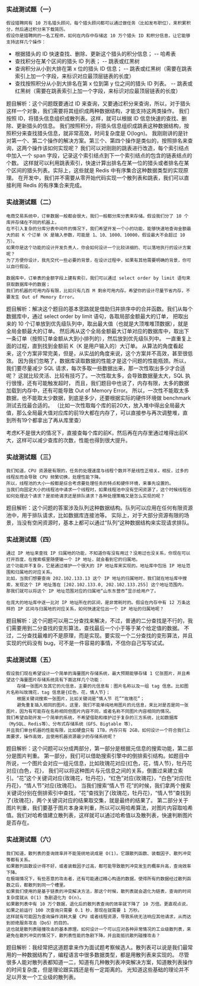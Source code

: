 
### 实战测试题（一）
    假设猎聘网有 10 万名猎头顾问，每个猎头顾问都可以通过做任务（比如发布职位），来积累积分，然后通过积分来下载简历。
    假设你是猎聘网的一名工程师，如何在内存中存储这 10 万个猎头 ID 和积分信息，让它能够支持这样几个操作：

   * 根据猎头的 ID 快速查找、删除、更新这个猎头的积分信息； -- 哈希表
   * 查找积分在某个区间的猎头 ID 列表；                 -- 跳表或红黑树
   * 查询积分从小到大排在第 x 位的猎头 ID 信息；         -- 跳表或红黑树（需要在跳表索引上加一个字段，来标识对应最顶层链表的长度）
   * 查找按照积分从小到大排名在第 x 位到第 y 位之间的猎头 ID 列表。   -- 跳表或红黑树（需要在跳表索引上加一个字段，来标识对应最顶层链表的长度）

题目解析：这个问题既要通过 ID 来查询，又要通过积分来查询，所以，对于猎头这样一个对象，我们需要将其组织成两种数据结构，才能支持这两类操作。
我们按照 ID，将猎头信息组织成散列表。这样，就可以根据 ID 信息快速的查找、删除、更新猎头的信息。
我们按照积分，将猎头信息组织成跳表这种数据结构，按照积分来查找猎头信息，就非常高效，时间复杂度是 O(logn)。
我刚刚讲的是针对第一个、第二个操作的解决方案。第三个、第四个操作是类似的，按照排名来查询，这两个操作该如何实现呢？
我们可以对刚刚的跳表进行改造，每个索引结点中加入一个 span 字段，记录这个索引结点到下一个索引结点的包含的链表结点的个数。
这样就可以利用跳表索引，快速计算出排名在某一位的猎头或者排名在某个区间的猎头列表。实际上，这些就是 Redis 中有序集合这种数据类型的实现原理。
在开发中，我们并不需要从零开始代码实现一个散列表和跳表，我们可以直接利用 Redis 的有序集合来完成。


### 实战测试题（二）
    电商交易系统中，订单数据一般都会很大，我们一般都分库分表来存储。假设我们分了 10 个库并存储在不同的机器上，
    在不引入复杂的分库分表中间件的情况下，我们希望开发一个小的功能，能够快速地查询金额最大的前 K 个订单（K 是输入参数，可能是 1、10、1000、10000，假设最大不会超过 10 万）。
    如果你是这个功能的设计开发负责人，你会如何设计一个比较详细的、可以落地执行的设计方案呢？
    为了方便你设计，我先交代一些必要的背景，在设计过程中，如果有其他需要明确的背景，你可以自行假设。

    数据库中，订单表的金额字段上建有索引，我们可以通过 select order by limit 语句来获取数据库中的数据；
    我们的机器的可用内存有限，比如只有几百 M 剩余可用内存。希望你的设计尽量节省内存，不要发生 Out of Memory Error。
    
题目解析：解决这个题目的基本思路就是借助归并排序中的合并函数。我们从每个数据库中，通过 select order by limit 语句，各取局部金额最大的订单，
把取出来的 10 个订单放到优先级队列中，取出最大值（也就是大顶堆堆顶数据），就是全局金额最大的订单。
然后再从这个全局金额最大订单对应的数据库中，取出下一条订单（按照订单金额从大到小排列的），然后放到优先级队列中。
一直重复上面的过程，直到找到金额前 K（K 是用户输入的）大订单。
从算法的角度看起来，这个方案非常完美，但是，从实战的角度来说，这个方案并不高效，甚至很低效。
因为我们忽略了，数据库读取数据的性能才是这个问题的性能瓶颈。所以，我们要尽量减少 SQL 请求，每次多取一些数据出来，那一次性取出多少才合适呢？
这就比较灵活、比较有技巧了。一次性取太多，会导致数据量太大，SQL 执行很慢，还有可能触发超时，
而且，我们题目中也说了，内存有限，太多的数据加载到内存中，还有可能导致 Out of Memory Error。
所以，一次性不能取太多数据，也不能取太少数据，到底是多少，还要根据实际的硬件环境做 benchmark 测试去找最合适的。
（比如一次性取每个库的前20大，放入堆中得出全局最大值，那么全局最大值对应库的前19大都在内存了，可以直接参与再次调整堆，直到所有19个都拿出了再从库里查）

考虑K不是很大的情况下，直接查每个库的前K，然后再在内存里通过堆得出前K大，这样可以减少查库的次数，性能也得到很大提升。


### 实战测试题（三）
    我们知道，CPU 资源是有限的，任务的处理速度与线程个数并不是线性正相关。相反，过多的线程反而会导致 CPU 频繁切换，处理性能下降。
    所以，线程池的大小一般都是综合考虑要处理任务的特点和硬件环境，来事先设置的。
    当我们向固定大小的线程池中请求一个线程时，如果线程池中没有空闲资源了，这个时候线程池如何处理这个请求？是拒绝请求还是排队请求？各种处理策略又是怎么实现的呢？
    
题目解析：这个问题的答案涉及队列这种数据结构。队列可以应用在任何有限资源池中，用于排队请求，比如数据库连接池等。
实际上，对于大部分资源有限的场景，当没有空闲资源时，基本上都可以通过“队列”这种数据结构来实现请求排队。

### 实战测试题（四）
    通过 IP 地址来查找 IP 归属地的功能，不知道你有没有用过？没用过也没关系，你现在可以打开百度，在搜索框里随便输一个 IP 地址，就会看到它的归属地。
    这个功能并不复杂，它是通过维护一个很大的 IP 地址库来实现的。地址库中包括 IP 地址范围和归属地的对应关系。
    比如，当我们想要查询 202.102.133.13 这个 IP 地址的归属地时，我们就在地址库中搜索，发现这个 IP 地址落在 [202.102.133.0, 202.102.133.255] 这个地址范围内，
    那我们就可以将这个 IP 地址范围对应的归属地“山东东营市”显示给用户了。
    
    在庞大的地址库中逐一比对 IP 地址所在的区间，是非常耗时的。假设在内存中有 12 万条这样的 IP 区间与归属地的对应关系，如何快速定位出一个 IP 地址的归属地呢？

题目解析：这个问题可以用二分查找来解决，不过，普通的二分查找是不行的，我们需要用到二分查找的变形算法，查找最后一个小于等于某个给定值的数据。
不过，二分查找最难的不是原理，而是实现。要实现一个二分查找的变形算法，并且实现的代码没有 bug，可不是一件容易的事情，不信你自己写写试试。

### 实战测试题（五）
    假设我们现在希望设计一个简单的海量图片存储系统，最大预期能够存储 1 亿张图片，并且希望这个海量图片存储系统具有下面这样几个功能：
        存储一张图片及其它的元信息，主要的元信息有：图片名称以及一组 tag 信息。比如图片名称叫玫瑰花，tag 信息是{红色，花，情人节}；
        根据关键词搜索一张图片，比如关键词是“情人节 花”“玫瑰花”；
        避免重复插入相同的图片。这里，我们不能单纯地用图片的元信息，来比对是否是同一张图片，因为有可能存在名称相同但图片内容不同，或者名称不同图片内容相同的情况。
    我们希望自助开发一个简单的系统，不希望借助和维护过于复杂的三方系统，比如数据库（MySQL、Redis等）、分布式存储系统（GFS、Bigtable 等），
    并且我们单台机器的性能有限，比如硬盘只有 1TB，内存只有 2GB，如何设计一个符合我们上面要求，操作高效，且使用机器资源最少的存储系统呢？
    
题目解析：这个问题可以分成两部分，第一部分是根据元信息的搜索功能，第二部分是图片判重。
第一部分，我们可以借助搜索引擎中的倒排索引结构。如题目中所说，一个图片会对应一组元信息，比如玫瑰花对应{红色，花，情人节}，牡丹花对应{白色，花}，
我们可以将这种图片与元信息之间的关系，倒置过来建立索引。“花”这个关键词对应{玫瑰花，牡丹花}，“红色”对应{玫瑰花}，“白色”对应{牡丹花}，“情人节”对应{玫瑰花}。
当我们搜索“情人节 花”的时候，我们拿两个搜索关键词分别在倒排索引中查找，“花”查找到了{玫瑰花，牡丹花}，“情人节”查找到了{玫瑰花}，两个关键词对应的结果取交集，就是最终的结果了。
第二部分关于图片判重，我们要基于图片本身来判重，所以可以用哈希算法，对图片内容取哈希值。我们对哈希值建立散列表，这样就可以通过哈希值以及散列表，快速判断图片是否存在。

### 实战测试题（六）
    我们知道，散列表的查询效率并不能笼统地说成是 O(1)。它跟散列函数、装载因子、散列冲突等都有关系。
    如果散列函数设计得不好，或者装载因子过高，都可能导致散列冲突发生的概率升高，查询效率下降。
    在极端情况下，有些恶意的攻击者，还有可能通过精心构造的数据，使得所有的数据经过散列函数之后，都散列到同一个槽里。
    如果我们使用的是基于链表的冲突解决方法，那这个时候，散列表就会退化为链表，查询的时间复杂度就从 O(1) 急剧退化为 O(n)。
    如果散列表中有 10 万个数据，退化后的散列表查询的效率就下降了 10 万倍。更直观点说，如果之前运行 100 次查询只需要 0.1 秒，那现在就需要 1 万秒。
    这样就有可能因为查询操作消耗大量 CPU 或者线程资源，导致系统无法响应其他请求，从而达到拒绝服务攻击（DoS）的目的。
    这也就是散列表碰撞攻击的基本原理。如何设计一个可以应对各种异常情况的工业级散列表，来避免在散列冲突的情况下，散列表性能的急剧下降，并且能抵抗散列碰撞攻击？
    
题目解析：我经常把这道题拿来作为面试题考察候选人。散列表可以说是我们最常用的一种数据结构了，编程语言中很多数据类型，都是用散列表来实现的。
尽管很多人能对散列表都知道一二，知道有几种散列表冲突解决方案，知道散列表操作的时间复杂度，但是理论跟实践还是有一定距离的。
光知道这些基础的理论并不足以开发一个工业级的散列表。
